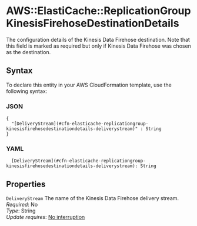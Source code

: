 # AWS::ElastiCache::ReplicationGroup KinesisFirehoseDestinationDetails<a name="aws-properties-elasticache-replicationgroup-kinesisfirehosedestinationdetails"></a>

The configuration details of the Kinesis Data Firehose destination\. Note that this field is marked as required but only if Kinesis Data Firehose was chosen as the destination\.

## Syntax<a name="aws-properties-elasticache-replicationgroup-kinesisfirehosedestinationdetails-syntax"></a>

To declare this entity in your AWS CloudFormation template, use the following syntax:

### JSON<a name="aws-properties-elasticache-replicationgroup-kinesisfirehosedestinationdetails-syntax.json"></a>

```
{
  "[DeliveryStream](#cfn-elasticache-replicationgroup-kinesisfirehosedestinationdetails-deliverystream)" : String
}
```

### YAML<a name="aws-properties-elasticache-replicationgroup-kinesisfirehosedestinationdetails-syntax.yaml"></a>

```
  [DeliveryStream](#cfn-elasticache-replicationgroup-kinesisfirehosedestinationdetails-deliverystream): String
```

## Properties<a name="aws-properties-elasticache-replicationgroup-kinesisfirehosedestinationdetails-properties"></a>

`DeliveryStream`  <a name="cfn-elasticache-replicationgroup-kinesisfirehosedestinationdetails-deliverystream"></a>
The name of the Kinesis Data Firehose delivery stream\.  
*Required*: No  
*Type*: String  
*Update requires*: [No interruption](https://docs.aws.amazon.com/AWSCloudFormation/latest/UserGuide/using-cfn-updating-stacks-update-behaviors.html#update-no-interrupt)